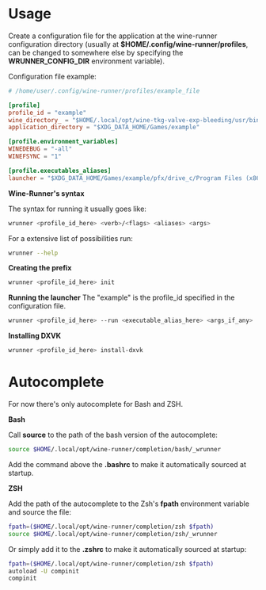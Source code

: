 # **Usage**

Create a configuration file for the application at the wine-runner configuration directory (usually at **$HOME/.config/wine-runner/profiles**, can be changed to somewhere else by specifying the **WRUNNER_CONFIG_DIR** environment variable).

Configuration file example:

```toml
# /home/user/.config/wine-runner/profiles/example_file

[profile]
profile_id = "example"
wine_directory_ = "$HOME/.local/opt/wine-tkg-valve-exp-bleeding/usr/bin"
application_directory = "$XDG_DATA_HOME/Games/example"

[profile.environment_variables]
WINEDEBUG = "-all"
WINEFSYNC = "1"

[profile.executables_aliases]
launcher = "$XDG_DATA_HOME/Games/example/pfx/drive_c/Program Files (x86)/Launcher/Launcher.exe"
```

**Wine-Runner's syntax**

The syntax for running it usually goes like:

```sh
wrunner <profile_id_here> <verb>/<flags> <aliases> <args>

```

For a extensive list of possibilities run:

```sh
wrunner --help
```

**Creating the prefix**

```sh
wrunner <profile_id_here> init
```

**Running the launcher**
The "example" is the profile_id specified in the configuration file.

```sh
wrunner <profile_id_here> --run <executable_alias_here> <args_if_any>
```

**Installing DXVK**

```sh
wrunner <profile_id_here> install-dxvk
```

# **Autocomplete**

For now there's only autocomplete for Bash and ZSH.

**Bash**

Call **source** to the path of the bash version of the autocomplete:

```sh
source $HOME/.local/opt/wine-runner/completion/bash/_wrunner
```

Add the command above the **.bashrc** to make it automatically sourced at startup.

**ZSH**

Add the path of the autocomplete to the Zsh's **fpath** environment variable and source the file:

```sh
fpath=($HOME/.local/opt/wine-runner/completion/zsh $fpath)
source $HOME/.local/opt/wine-runner/completion/zsh/_wrunner
```

Or simply add it to the **.zshrc** to make it automatically sourced at startup:

```sh
fpath=($HOME/.local/opt/wine-runner/completion/zsh $fpath)
autoload -U compinit
compinit
```
